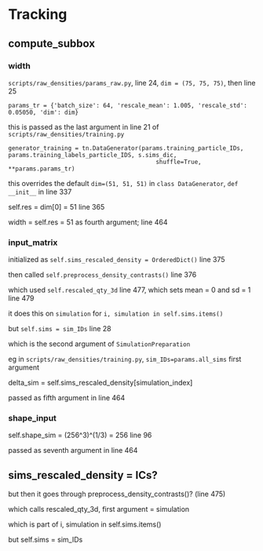 # Tracking

## compute_subbox

### width

`scripts/raw_densities/params_raw.py`, line 24, `dim = (75, 75, 75)`, then line 25
```
params_tr = {'batch_size': 64, 'rescale_mean': 1.005, 'rescale_std': 0.05050, 'dim': dim}
```

this is passed as the last argument in line 21 of `scripts/raw_densities/training.py`
```
generator_training = tn.DataGenerator(params.training_particle_IDs, params.training_labels_particle_IDS, s.sims_dic,
                                          shuffle=True, **params.params_tr)
```            

this overrides the default `dim=(51, 51, 51)` in `class DataGenerator`, `def __init__` in line 337

self.res = dim[0] = 51 line 365

width = self.res = 51 as fourth argument; line 464                              

### input_matrix

initialized as `self.sims_rescaled_density = OrderedDict()` line 375

then called `self.preprocess_density_contrasts()` line 376

which used `self.rescaled_qty_3d` line 477, which sets mean = 0 and sd = 1 line 479

it does this on `simulation` for `i, simulation in self.sims.items()`

but `self.sims = sim_IDs` line 28

which is the second argument of `SimulationPreparation`

eg in `scripts/raw_densities/training.py`, `sim_IDs=params.all_sims` first argument

delta_sim = self.sims_rescaled_density[simulation_index]

passed as fifth argument in line 464

### shape_input

self.shape_sim = (256^3)^(1/3) = 256 line 96

passed as seventh argument in line 464

## sims_rescaled_density = ICs?

but then it goes through preprocess_density_contrasts()? (line 475)

which calls rescaled_qty_3d, first argument = simulation

which is part of i, simulation in self.sims.items()

but self.sims = sim_IDs
